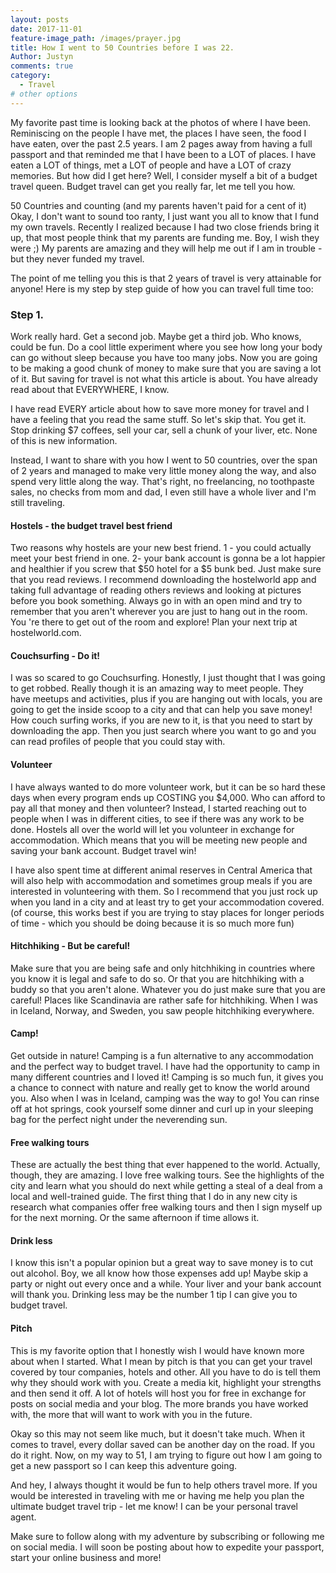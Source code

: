 ```yaml
---
layout: posts
date: 2017-11-01
feature-image_path: /images/prayer.jpg
title: How I went to 50 Countries before I was 22.
Author: Justyn
comments: true
category:
  - Travel
# other options
---
```

My favorite past time is looking back at the photos of where I have been. Reminiscing on the people I have met, the places I have seen, the food I have eaten, over the past 2.5 years. I am 2 pages away from having a full passport and that reminded me that I have been to a LOT of places. I have eaten a LOT of things, met a LOT of people and have a LOT of crazy memories. But how did I get here? Well, I consider myself a bit of a budget travel queen. Budget travel can get you really far, let me tell you how.


50 Countries and counting (and my parents haven't paid for a cent of it)
Okay, I don't want to sound too ranty, I just want you all to know that I fund my own travels. Recently I realized because I had two close friends bring it up, that most people think that my parents are funding me. Boy, I wish they were ;) My parents are amazing and they will help me out if I am in trouble - but they never funded my travel.

The point of me telling you this is that 2 years of travel is very attainable for anyone! Here is my step by step guide of how you can travel full time too:

<h3 class="shorelines lineHeight">Step 1.</h3>

Work really hard. Get a second job. Maybe get a third job. Who knows, could be fun. Do a cool little experiment where you see how long your body can go without sleep because you have too many jobs. Now you are going to be making a good chunk of money to make sure that you are saving a lot of it. But saving for travel is not what this article is about. You have already read about that EVERYWHERE, I know.

I have read EVERY article about how to save more money for travel and I have a feeling that you read the same stuff. So let's skip that. You get it. Stop drinking $7 coffees, sell your car, sell a chunk of your liver, etc. None of this is new information.

Instead, I want to share with you how I went to 50 countries, over the span of 2 years and managed to make very little money along the way, and also spend very little along the way. That's right, no freelancing, no toothpaste sales, no checks from mom and dad, I even still have a whole liver and I'm still traveling.


<h4> Hostels - the budget travel best friend </h4>
Two reasons why hostels are your new best friend. 1 - you could actually meet your best friend in one. 2- your bank account is gonna be a lot happier and healthier if you screw that $50 hotel for a $5 bunk bed. Just make sure that you read reviews. I recommend downloading the hostelworld app and taking full advantage of reading others reviews and looking at pictures before you book something. Always go in with an open mind and try to remember that you aren't wherever you are just to hang out in the room. You 're there to get out of the room and explore! Plan your next trip at hostelworld.com.

<h4> Couchsurfing - Do it! </h4>
I was so scared to go Couchsurfing. Honestly, I just thought that I was going to get robbed. Really though it is an amazing way to meet people. They have meetups and activities, plus if you are hanging out with locals, you are going to get the inside scoop to a city and that can help you save money! How couch surfing works, if you are new to it, is that you need to start by downloading the app. Then you just search where you want to go and you can read profiles of people that you could stay with.

<h4> Volunteer </h4>
I have always wanted to do more volunteer work, but it can be so hard these days when every program ends up COSTING you $4,000. Who can afford to pay all that money and then volunteer? Instead, I started reaching out to people when I was in different cities, to see if there was any work to be done. Hostels all over the world will let you volunteer in exchange for accommodation. Which means that you will be meeting new people and saving your bank account. Budget travel win!

I have also spent time at different animal reserves in Central America that will also help with accommodation and sometimes group meals if you are interested in volunteering with them. So I recommend that you just rock up when you land in a city and at least try to get your accommodation covered. (of course, this works best if you are trying to stay places for longer periods of time - which you should be doing because it is so much more fun)

<h4> Hitchhiking - But be careful! </h4>
Make sure that you are being safe and only hitchhiking in countries where you know it is legal and safe to do so. Or that you are hitchhiking with a buddy so that you aren't alone. Whatever you do just make sure that you are careful! Places like Scandinavia are rather safe for hitchhiking. When I was in Iceland, Norway, and Sweden, you saw people hitchhiking everywhere.

<h4> Camp! </h4>
Get outside in nature! Camping is a fun alternative to any accommodation and the perfect way to budget travel. I have had the opportunity to camp in many different countries and I loved it! Camping is so much fun, it gives you a chance to connect with nature and really get to know the world around you. Also when I was in Iceland, camping was the way to go! You can rinse off at hot springs, cook yourself some dinner and curl up in your sleeping bag for the perfect night under the neverending sun.

<h4> Free walking tours </h4>
These are actually the best thing that ever happened to the world. Actually, though, they are amazing. I love free walking tours. See the highlights of the city and learn what you should do next while getting a steal of a deal from a local and well-trained guide. The first thing that I do in any new city is research what companies offer free walking tours and then I sign myself up for the next morning. Or the same afternoon if time allows it.

<h4> Drink less </h4>
I know this isn't a popular opinion but a great way to save money is to cut out alcohol. Boy, we all know how those expenses add up! Maybe skip a party or night out every once and a while. Your liver and your bank account will thank you. Drinking less may be the number 1 tip I can give you to budget travel.

<h4> Pitch </h4>
This is my favorite option that I honestly wish I would have known more about when I started. What I mean by pitch is that you can get your travel covered by tour companies, hotels and other. All you have to do is tell them why they should work with you. Create a media kit, highlight your strengths and then send it off. A lot of hotels will host you for free in exchange for posts on social media and your blog. The more brands you have worked with, the more that will want to work with you in the future.

Okay so this may not seem like much, but it doesn't take much. When it comes to travel, every dollar saved can be another day on the road. If you do it right. Now, on my way to 51, I am trying to figure out how I am going to get a new passport so I can keep this adventure going.

And hey, I always thought it would be fun to help others travel more. If you would be interested in traveling with me or having me help you plan the ultimate budget travel trip - let me know! I can be your personal travel agent.

Make sure to follow along with my adventure by subscribing or following me on social media. I will soon be posting about how to expedite your passport, start your online business and more!
